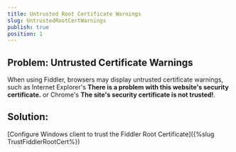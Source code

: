 ```yaml
---
title: Untrusted Root Certificate Warnings
slug: UntrustedRootCertWarnings
publish: true
position: 1
---
```


Problem: Untrusted Certificate Warnings
---------------------------------------

When using Fiddler, browsers may display untrusted certificate warnings, such as Internet Explorer's **There is a problem with this website's security certificate.** or Chrome's **The site's security certificate is not trusted!**.

Solution: 
---------

[Configure Windows client to trust the Fiddler Root Certificate]({%slug TrustFiddlerRootCert%})
